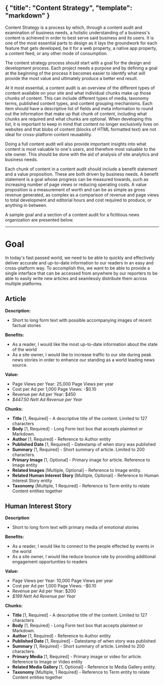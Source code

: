 {
  "title": "Content Strategy",
  "template": "markdown"
}
---

Content Strategy is a process by which, through a content audit and examination of business needs, a holistic understanding of a business's content is achieved in order to best serve said business and its users. It is one of the most essential parts to design as it lays the groundwork for each feature that gets developed, be it for a web property, a native app property, a content feed, or any other mode of consumption.

The content strategy process should start with a goal for the design and development process. Each project needs a purpose and by defining a goal at the beginning of the process it becomes easier to identify what will provide the most value and ultimately produce a better end result.

At it most essential, a content audit is an overview of the different types of content available on your site and what individual chunks make up those chunks of content. This can include different types of media, taxonomy terms, published content types, and content grouping mechanisms. Each item should have a descriptive list of fields and meta information to round out the information that make up that chunk of content, including what chunks are required and what chunks are optional. When developing this list, it is important to keep in mind that content no longer exclusively lives on websites and that blobs of content (blocks of HTML formatted text) are not ideal for cross-platform content reusability.

Doing a full content audit will also provide important insights into what content is most valuable to one's users, and therefore most valuable to the site owner. This should be done with the aid of analysis of site analytics and business needs.

Each chunk of content in a content audit should include a benefit statement and a value proposition. These are both driven by business needs. A benefit statement is a goal whose progress can be measured towards, such as increasing number of page views or reducing operating costs. A value proposition is a measurement of worth and can be as simple as gross revenue generated, as complex as a comparison of revenue and page views to total development and editorial hours and cost required to produce, or anything in between.

A sample goal and a section of a content audit for a fictitious news organization are presented below.

<hr>

# Goal

In today's fast passed world, we need to be able to quickly and effectively deliver accurate and up-to-date information to our readers in an easy and cross-platform way. To accomplish this, we want to be able to provide a single interface that can be accessed from anywhere by our reporters to be able to easily write new articles and seamlessly distribute them across multiple platforms. 

## Article

**Description:**

* Short to long form text with possible accompanying images of recent factual stories 

**Benefits:**

* As a reader, I would like the most up-to-date information about the state of the world
* As a site owner, I would like to increase traffic to our site during peak news stories in order to enhance our standing as a world leading news source.

**Value:**

* Page Views per Year: 25,000 Page Views per year
* Cost per Ad per 1,000 Page Views: -$0.10
* Revenue per Ad per Year: $450
* *$447.50 Nett Ad Revenue per Year*

**Chunks:**

* **Title** [1, Required] - A descriptive title of the content. Limited to 127 characters
* **Body** [1, Required] - Long Form text box that accepts plaintext or Markdown.
* **Author** [1, Required] - Reference to Author entity
* **Published Date** [1, Required] - Datestamp of when story was published
* **Summary** [1, Required] - Short summary of article. Limited to 200 characters.
* **Primary Image** [1, Optional] - Primary image for article. Reference to Image  entity
* **Related Images** [Multiple, Optional] - Reference to Image entity.
* **Related Human Interest Story** [Multiple, Optional] - Reference to Human Interest Story entity
* **Taxonomy** [Multiple, 1 Required] - Reference to Term entity to relate Content entities together

## Human Interest Story

**Description**

* Short to long form text with primary media of emotional stories

**Benefits:**

* As a reader, I would like to connect to the people effected by events in the world
* As a site owner, I would like reduce bounce rate by providing additional engagement opportunities to readers

**Value:**

* Page Views per Year: 10,000 Page Views per year
* Cost per Ad per 1,000 Page Views: -$0.10
* Revenue per Ad per Year: $200
* *$199 Nett Ad Revenue per Year*

**Chunks:**

* **Title** [1, Required] - A descriptive title of the content. Limited to 127 characters
* **Body** [1, Required] - Long Form text box that accepts plaintext or Markdown.
* **Author** [1, Required] - Reference to Author entity
* **Published Date** [1, Required] - Datestamp of when story was published
* **Summary** [1, Required] - Short summary of article. Limited to 200 characters.
* **Primary Media** [1, Required] - Primary image or video for article. Reference to Image or Video entity
* **Related Media Gallery** [1, Optional] - Reference to Media Gallery entity.
* **Taxonomy** [Multiple, 1 Required] - Reference to Term entity to relate Content entities together